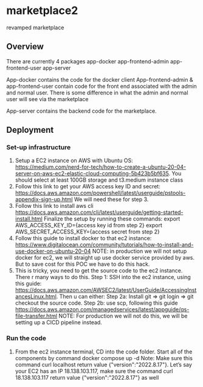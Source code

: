 # marketplace2
revamped marketplace

## Overview
There are currently 4 packages
app-docker
app-frontend-admin
app-frontend-user
app-server

App-docker contains the code for the docker client
App-frontend-admin & app-frontend-user contain code for the front end associated with the admin and normal user.  There is some difference in what the admin and normal user will see via the marketplace

App-server contains the backend code for the marketplace.

## Deployment
### Set-up infrastructure
1.	Setup a EC2 instance on AWS with Ubuntu OS: https://medium.com/nerd-for-tech/how-to-create-a-ubuntu-20-04-server-on-aws-ec2-elastic-cloud-computing-5b423b5bf635. 
You should select at least 100GB storage and t3.medium instance class
2.	Follow this link to get your AWS access key ID and secret: https://docs.aws.amazon.com/powershell/latest/userguide/pstools-appendix-sign-up.html
We will need these for step 3.
3.	Follow this link to install aws cli https://docs.aws.amazon.com/cli/latest/userguide/getting-started-install.html
Finalize the setup by running these commands:
 	export AWS_ACCESS_KEY_ID={access key id from step 2}
export AWS_SECRET_ACCESS_KEY={access secret from step 2} 
4.	Follow this guide to install docker to that ec2 instance: https://www.digitalocean.com/community/tutorials/how-to-install-and-use-docker-on-ubuntu-20-04
NOTE: in production we will not setup docker for ec2, we will straight up use docker service provided by aws. But to save cost for this POC we have to do this hack.
5.	This is tricky, you need to get the source code to the ec2 instance. There r many ways to do this. 
Step 1: SSH into the ec2 instance, using this guide: https://docs.aws.amazon.com/AWSEC2/latest/UserGuide/AccessingInstancesLinux.html. Then u can either:
Step 2a: Install git => git login => git checkout the source code. 
Step 2b: use scp, following this guide https://docs.aws.amazon.com/managedservices/latest/appguide/qs-file-transfer.html
NOTE: For production we will not do this, we will be setting up a CICD pipeline instead.

### Run the code
1.	From the ec2 instance terminal, CD into the code folder. Start all of the components by command docker compose up -d
Note: Make sure this command curl localhost return value {"version":"2022.8.17"}. Let’s say your EC2 has an IP 18.138.103.117, make sure the command curl 18.138.103.117 return value {"version":"2022.8.17"} as well

